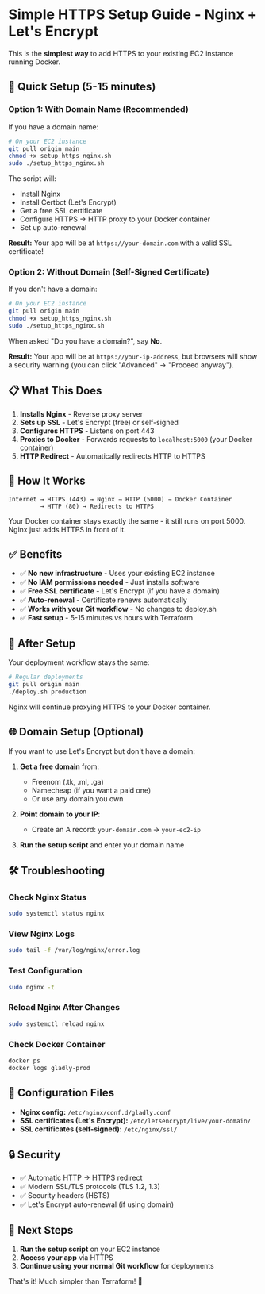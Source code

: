 # Simple HTTPS Setup Guide - Nginx + Let's Encrypt

This is the **simplest way** to add HTTPS to your existing EC2 instance running Docker.

## 🚀 Quick Setup (5-15 minutes)

### Option 1: With Domain Name (Recommended)

If you have a domain name:

```bash
# On your EC2 instance
git pull origin main
chmod +x setup_https_nginx.sh
sudo ./setup_https_nginx.sh
```

The script will:
- Install Nginx
- Install Certbot (Let's Encrypt)
- Get a free SSL certificate
- Configure HTTPS → HTTP proxy to your Docker container
- Set up auto-renewal

**Result:** Your app will be at `https://your-domain.com` with a valid SSL certificate!

### Option 2: Without Domain (Self-Signed Certificate)

If you don't have a domain:

```bash
# On your EC2 instance
git pull origin main
chmod +x setup_https_nginx.sh
sudo ./setup_https_nginx.sh
```

When asked "Do you have a domain?", say **No**.

**Result:** Your app will be at `https://your-ip-address`, but browsers will show a security warning (you can click "Advanced" → "Proceed anyway").

## 📋 What This Does

1. **Installs Nginx** - Reverse proxy server
2. **Sets up SSL** - Let's Encrypt (free) or self-signed
3. **Configures HTTPS** - Listens on port 443
4. **Proxies to Docker** - Forwards requests to `localhost:5000` (your Docker container)
5. **HTTP Redirect** - Automatically redirects HTTP to HTTPS

## 🔧 How It Works

```
Internet → HTTPS (443) → Nginx → HTTP (5000) → Docker Container
         → HTTP (80) → Redirects to HTTPS
```

Your Docker container stays exactly the same - it still runs on port 5000. Nginx just adds HTTPS in front of it.

## ✅ Benefits

- ✅ **No new infrastructure** - Uses your existing EC2 instance
- ✅ **No IAM permissions needed** - Just installs software
- ✅ **Free SSL certificate** - Let's Encrypt (if you have a domain)
- ✅ **Auto-renewal** - Certificate renews automatically
- ✅ **Works with your Git workflow** - No changes to deploy.sh
- ✅ **Fast setup** - 5-15 minutes vs hours with Terraform

## 🔄 After Setup

Your deployment workflow stays the same:

```bash
# Regular deployments
git pull origin main
./deploy.sh production
```

Nginx will continue proxying HTTPS to your Docker container.

## 🌐 Domain Setup (Optional)

If you want to use Let's Encrypt but don't have a domain:

1. **Get a free domain** from:
   - Freenom (.tk, .ml, .ga)
   - Namecheap (if you want a paid one)
   - Or use any domain you own

2. **Point domain to your IP**:
   - Create an A record: `your-domain.com` → `your-ec2-ip`

3. **Run the setup script** and enter your domain name

## 🛠️ Troubleshooting

### Check Nginx Status
```bash
sudo systemctl status nginx
```

### View Nginx Logs
```bash
sudo tail -f /var/log/nginx/error.log
```

### Test Configuration
```bash
sudo nginx -t
```

### Reload Nginx After Changes
```bash
sudo systemctl reload nginx
```

### Check Docker Container
```bash
docker ps
docker logs gladly-prod
```

## 📝 Configuration Files

- **Nginx config:** `/etc/nginx/conf.d/gladly.conf`
- **SSL certificates (Let's Encrypt):** `/etc/letsencrypt/live/your-domain/`
- **SSL certificates (self-signed):** `/etc/nginx/ssl/`

## 🔒 Security

- ✅ Automatic HTTP → HTTPS redirect
- ✅ Modern SSL/TLS protocols (TLS 1.2, 1.3)
- ✅ Security headers (HSTS)
- ✅ Let's Encrypt auto-renewal (if using domain)

## 🎯 Next Steps

1. **Run the setup script** on your EC2 instance
2. **Access your app** via HTTPS
3. **Continue using your normal Git workflow** for deployments

That's it! Much simpler than Terraform! 🎉

